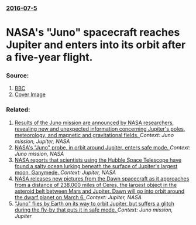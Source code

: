 ### [2016-07-5](/news/2016/07/5/index.md)

# NASA's "Juno" spacecraft reaches Jupiter and enters into its orbit after a five-year flight. 




### Source:

1. [BBC](http://www.bbc.com/news/science-environment-36710768)
1. [Cover Image](http://ichef-1.bbci.co.uk/news/1024/cpsprodpb/1549E/production/_90289178_033890559.jpg)

### Related:

1. [Results of the Juno mission are announced by NASA researchers, revealing new and unexpected information concerning Jupiter's poles, meteorology, and magnetic and gravitational fields. ](/news/2017/05/25/results-of-the-juno-mission-are-announced-by-nasa-researchers-revealing-new-and-unexpected-information-concerning-jupiter-s-poles-meteorol.md) _Context: Juno mission, Jupiter, NASA_
2. [NASA's "Juno" probe, in orbit around Jupiter, enters safe mode. ](/news/2016/10/19/nasa-s-juno-probe-in-orbit-around-jupiter-enters-safe-mode.md) _Context: Juno mission, NASA_
3. [NASA reports that scientists using the Hubble Space Telescope have found a salty ocean lurking beneath the surface of Jupiter's largest moon, Ganymede. ](/news/2015/03/13/nasa-reports-that-scientists-using-the-hubble-space-telescope-have-found-a-salty-ocean-lurking-beneath-the-surface-of-jupiter-s-largest-moon.md) _Context: Jupiter, NASA_
4. [NASA releases new pictures from the Dawn spacecraft as it approaches from a distance of 238,000 miles of Ceres, the largest object in the asteroid belt between Mars and Jupiter. Dawn will go into orbit around the dwarf planet on March 6. ](/news/2015/01/19/nasa-releases-new-pictures-from-the-dawn-spacecraft-as-it-approaches-from-a-distance-of-238-000-miles-of-ceres-the-largest-object-in-the-as.md) _Context: Jupiter, NASA_
5. ["Juno" flies by Earth on its way to orbit Jupiter, but suffers a glitch during the fly-by that puts it in safe mode. ](/news/2013/10/9/juno-flies-by-earth-on-its-way-to-orbit-jupiter-but-suffers-a-glitch-during-the-fly-by-that-puts-it-in-safe-mode.md) _Context: Juno mission, Jupiter_
